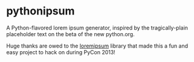 pythonipsum
===========

A Python-flavored lorem ipsum generator, inspired by the tragically-plain
placeholder text on the beta of the new python.org.

Huge thanks are owed to the [loremipsum][loremipsum] library that made this a
fun and easy project to hack on during PyCon 2013!

[loremipsum]: http://pythonhosted.org/loremipsum/